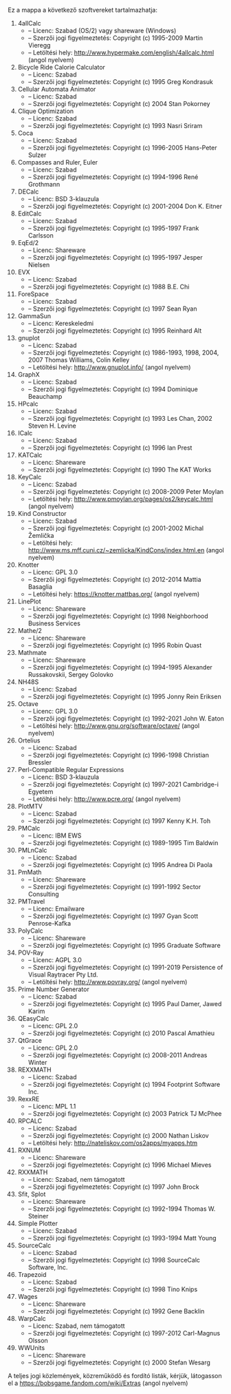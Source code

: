 ﻿Ez a mappa a következő szoftvereket tartalmazhatja:

1. 4allCalc
   - – Licenc: Szabad (OS/2) vagy shareware (Windows)
   - – Szerzői jogi figyelmeztetés: Copyright (c) 1995-2009 Martin Vieregg
   - – Letöltési hely: http://www.hypermake.com/english/4allcalc.html (angol nyelvem)
2. Bicycle Ride Calorie Calculator
   - – Licenc: Szabad
   - – Szerzői jogi figyelmeztetés: Copyright (c) 1995 Greg Kondrasuk
3. Cellular Automata Animator
   - – Licenc: Szabad
   - – Szerzői jogi figyelmeztetés: Copyright (c) 2004 Stan Pokorney
4. Clique Optimization
   - – Licenc: Szabad
   - – Szerzői jogi figyelmeztetés: Copyright (c) 1993 Nasri Sriram
5. Coca
   - – Licenc: Szabad
   - – Szerzői jogi figyelmeztetés: Copyright (c) 1996-2005 Hans-Peter Sulzer
6. Compasses and Ruler, Euler
   - – Licenc: Szabad
   - – Szerzői jogi figyelmeztetés: Copyright (c) 1994-1996 René Grothmann
7. DECalc
   - – Licenc: BSD 3-klauzula
   - – Szerzői jogi figyelmeztetés: Copyright (c) 2001-2004 Don K. Eitner
8. EditCalc
   - – Licenc: Szabad
   - – Szerzői jogi figyelmeztetés: Copyright (c) 1995-1997 Frank Carlsson
9. EqEd/2
   - – Licenc: Shareware
   - – Szerzői jogi figyelmeztetés: Copyright (c) 1995-1997 Jesper Nielsen
10. EVX
    - – Licenc: Szabad
    - – Szerzői jogi figyelmeztetés: Copyright (c) 1988 B.E. Chi
11. ForeSpace
    - – Licenc: Szabad
    - – Szerzői jogi figyelmeztetés: Copyright (c) 1997 Sean Ryan
12. GammaSun
    - – Licenc: Kereskeledmi
    - – Szerzői jogi figyelmeztetés: Copyright (c) 1995 Reinhard Alt
13. gnuplot
    - – Licenc: Szabad
    - – Szerzői jogi figyelmeztetés: Copyright (c) 1986-1993, 1998, 2004, 2007 Thomas Williams, Colin Kelley
    - – Letöltési hely: http://www.gnuplot.info/ (angol nyelvem)
14. GraphX
    - – Licenc: Szabad
    - – Szerzői jogi figyelmeztetés: Copyright (c) 1994 Dominique Beauchamp
15. HPcalc
    - – Licenc: Szabad
    - – Szerzői jogi figyelmeztetés: Copyright (c) 1993 Les Chan, 2002 Steven H. Levine
16. ICalc
    - – Licenc: Szabad
    - – Szerzői jogi figyelmeztetés: Copyright (c) 1996 Ian Prest
17. KATCalc
    - – Licenc: Shareware
    - – Szerzői jogi figyelmeztetés: Copyright (c) 1990 The KAT Works
18. KeyCalc
    - – Licenc: Szabad
    - – Szerzői jogi figyelmeztetés: Copyright (c) 2008-2009 Peter Moylan
    - – Letöltési hely: http://www.pmoylan.org/pages/os2/keycalc.html (angol nyelvem)
19. Kind Constructor
    - – Licenc: Szabad
    - – Szerzői jogi figyelmeztetés: Copyright (c) 2001-2002 Michal Žemlička
    - – Letöltési hely: http://www.ms.mff.cuni.cz/~zemlicka/KindCons/index.html.en (angol nyelvem)
20. Knotter
    - – Licenc: GPL 3.0
    - – Szerzői jogi figyelmeztetés: Copyright (c) 2012-2014 Mattia Basaglia
    - – Letöltési hely: https://knotter.mattbas.org/ (angol nyelvem)
21. LinePlot
    - – Licenc: Shareware
    - – Szerzői jogi figyelmeztetés: Copyright (c) 1998 Neighborhood Business Services
22. Mathe/2
    - – Licenc: Shareware
    - – Szerzői jogi figyelmeztetés: Copyright (c) 1995 Robin Quast
23. Mathmate
    - – Licenc: Shareware
    - – Szerzői jogi figyelmeztetés: Copyright (c) 1994-1995 Alexander Russakovskii, Sergey Golovko
24. NH48S
    - – Licenc: Szabad
    - – Szerzői jogi figyelmeztetés: Copyright (c) 1995 Jonny Rein Eriksen
25. Octave
    - – Licenc: GPL 3.0
    - – Szerzői jogi figyelmeztetés: Copyright (c) 1992-2021 John W. Eaton
    - – Letöltési hely: http://www.gnu.org/software/octave/ (angol nyelvem)
26. Ortelius
    - – Licenc: Szabad
    - – Szerzői jogi figyelmeztetés: Copyright (c) 1996-1998 Christian Bressler
27. Perl-Compatible Regular Expressions
    - – Licenc: BSD 3-klauzula
    - – Szerzői jogi figyelmeztetés: Copyright (c) 1997-2021 Cambridge-i Egyetem
    - – Letöltési hely: http://www.pcre.org/ (angol nyelvem)
28. PlotMTV
    - – Licenc: Szabad
    - – Szerzői jogi figyelmeztetés: Copyright (c) 1997 Kenny K.H. Toh
29. PMCalc
    - – Licenc: IBM EWS
    - – Szerzői jogi figyelmeztetés: Copyright (c) 1989-1995 Tim Baldwin
30. PMLnCalc
    - – Licenc: Szabad
    - – Szerzői jogi figyelmeztetés: Copyright (c) 1995 Andrea Di Paola
31. PmMath
    - – Licenc: Shareware
    - – Szerzői jogi figyelmeztetés: Copyright (c) 1991-1992 Sector Consulting
32. PMTravel
    - – Licenc: Emailware
    - – Szerzői jogi figyelmeztetés: Copyright (c) 1997 Gyan Scott Penrose-Kafka
33. PolyCalc
    - – Licenc: Shareware
    - – Szerzői jogi figyelmeztetés: Copyright (c) 1995 Graduate Software
34. POV-Ray
    - – Licenc: AGPL 3.0
    - – Szerzői jogi figyelmeztetés: Copyright (c) 1991-2019 Persistence of Visual Raytracer Pty Ltd.
    - – Letöltési hely: http://www.povray.org/ (angol nyelvem)
35. Prime Number Generator
    - – Licenc: Szabad
    - – Szerzői jogi figyelmeztetés: Copyright (c) 1995 Paul Damer, Jawed Karim
36. QEasyCalc
    - – Licenc: GPL 2.0
    - – Szerzői jogi figyelmeztetés: Copyright (c) 2010 Pascal Amathieu
37. QtGrace
    - – Licenc: GPL 2.0
    - – Szerzői jogi figyelmeztetés: Copyright (c) 2008-2011 Andreas Winter
38. REXXMATH
    - – Licenc: Szabad
    - – Szerzői jogi figyelmeztetés: Copyright (c) 1994 Footprint Software Inc.
39. RexxRE
    - – Licenc: MPL 1.1
    - – Szerzői jogi figyelmeztetés: Copyright (c) 2003 Patrick TJ McPhee
40. RPCALC
    - – Licenc: Szabad
    - – Szerzői jogi figyelmeztetés: Copyright (c) 2000 Nathan Liskov
    - – Letöltési hely: http://nateliskov.com/os2apps/myapps.htm
41. RXNUM
    - – Licenc: Shareware
    - – Szerzői jogi figyelmeztetés: Copyright (c) 1996 Michael Mieves
42. RXXMATH
    - – Licenc: Szabad, nem támogatott
    - – Szerzői jogi figyelmeztetés: Copyright (c) 1997 John Brock
43. Sfit, Splot
    - – Licenc: Shareware
    - – Szerzői jogi figyelmeztetés: Copyright (c) 1992-1994 Thomas W. Steiner
44. Simple Plotter
    - – Licenc: Szabad
    - – Szerzői jogi figyelmeztetés: Copyright (c) 1993-1994 Matt Young
45. SourceCalc
    - – Licenc: Szabad
    - – Szerzői jogi figyelmeztetés: Copyright (c) 1998 SourceCalc Software, Inc.
46. Trapezoid
    - – Licenc: Szabad
    - – Szerzői jogi figyelmeztetés: Copyright (c) 1998 Tino Knips
47. Wages
    - – Licenc: Shareware
    - – Szerzői jogi figyelmeztetés: Copyright (c) 1992 Gene Backlin
48. WarpCalc
    - – Licenc: Szabad, nem támogatott
    - – Szerzői jogi figyelmeztetés: Copyright (c) 1997-2012 Carl-Magnus Olsson
49. WWUnits
    - – Licenc: Shareware
    - – Szerzői jogi figyelmeztetés: Copyright (c) 2000 Stefan Wesarg

A teljes jogi közlemények, közreműködő és fordító listák, kérjük, látogasson el a https://bobsgame.fandom.com/wiki/Extras (angol nyelvem)
